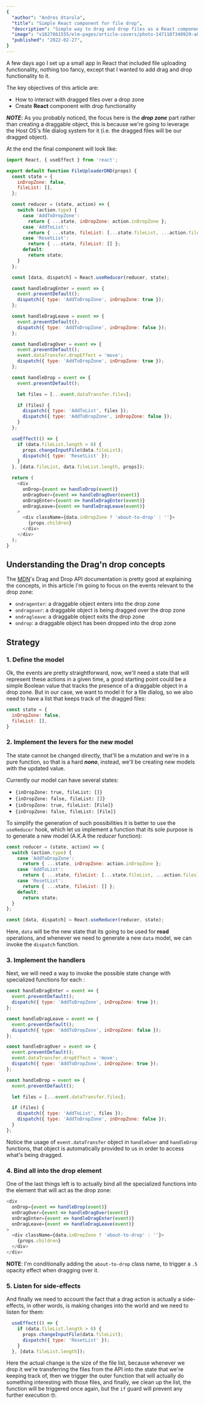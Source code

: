```yaml
---
{
  "author": "Andres Otarola",
  "title": "Simple React component for file drop",
  "description": "Simple way to drag and drop files as a React component",
  "image": "v1627861555/elm-pages/article-covers/photo-1471107340929-a87cd0f5b5f3_mczjfg.jpg",
  "published": "2022-02-27",
}
---
```


A few days ago I set up a small app in React that included file uploading functionality, nothing too 
fancy, except that I wanted to add drag and drop functionality to it.

The key objectives of this article are:
* How to interact with dragged files over a drop zone
* Create **React** component with drop functionality

**_NOTE_:** As you probably noticed, the focus here is the **_drop zone_** part rather than creating a draggable object, this
is because we're going to leverage the Host OS's file dialog system for it (i.e. the dragged files will be our dragged object).

At the end the final component will look like:

```js
import React, { useEffect } from 'react';

export default function FileUploaderDND(props) {
  const state = {
    inDropZone: false,
    fileList: [],
  };

  const reducer = (state, action) => {
    switch (action.type) {
      case 'AddToDropZone':
        return { ...state, inDropZone: action.inDropZone };
      case 'AddToList':
        return { ...state, fileList: [...state.fileList, ...action.files] };
      case 'ResetList':
        return { ...state, fileList: [] };
      default:
        return state;
    }
  };

  const [data, dispatch] = React.useReducer(reducer, state);

  const handleDragEnter = event => {
    event.preventDefault();
    dispatch({ type: 'AddToDropZone', inDropZone: true });
  };

  const handleDragLeave = event => {
    event.preventDefault();
    dispatch({ type: 'AddToDropZone', inDropZone: false });
  };

  const handleDragOver = event => {
    event.preventDefault();
    event.dataTransfer.dropEffect = 'move';
    dispatch({ type: 'AddToDropZone', inDropZone: true });
  };

  const handleDrop = event => {
    event.preventDefault();

    let files = [...event.dataTransfer.files];

    if (files) {
      dispatch({ type: 'AddToList', files });
      dispatch({ type: 'AddToDropZone', inDropZone: false });
    }
  };

  useEffect(() => {
    if (data.fileList.length > 0) {
      props.changeInputFile(data.fileList);
      dispatch({ type: 'ResetList' });
    }
  }, [data.fileList, data.fileList.length, props]);

  return (
    <div
      onDrop={event => handleDrop(event)}
      onDragOver={event => handleDragOver(event)}
      onDragEnter={event => handleDragEnter(event)}
      onDragLeave={event => handleDragLeave(event)}
    >
      <div className={data.inDropZone ? 'about-to-drop' : ''}>
        {props.children}
      </div>
    </div>
  );
}
```

## Understanding the Drag'n drop concepts

The [MDN][mdn]'s Drag and Drop API documentation is pretty good at explaining the concepts, in this article
I'm going to focus on the events relevant to the drop zone:

[mdn]: https://developer.mozilla.org/en-US/docs/Web/API/HTML_Drag_and_Drop_API

* `ondragenter`: a draggable object enters into the drop zone
* `ondragover`: a draggable object is being dragged over the drop zone
* `ondragleave`: a draggable object exits the drop zone
* `ondrop`: a draggable object has been dropped into the drop zone

## Strategy


### 1. Define the model

Ok, the events are pretty straightforward, now, we'll need a state that will represent these
actions in a given time, a good starting point could be a simple Boolean value that tracks the presence of
a draggable object in a drop zone. But in our case, we want to model it for a file dialog, so we also need
to have a list that keeps track of the dragged files:

```js
const state = {
  inDropZone: false,
  fileList: [],
}

```

### 2. Implement the levers for the new model

The state cannot be changed directly, that'll be a mutation and we're in a pure function, so that is a hard
_**nono**_, instead, we'll be creating new models with the updated value.

Currently our model can have several states:

* `{inDropZone: true, fileList: []}`
* `{inDropZone: false, fileList: []}`
* `{inDropZone: true, fileList: [File]}`
* `{inDropZone: false, fileList: [File]}`

To simplify the generation of such possibilities it is better to use the `useReducer` hook, which let us
implement a function that its sole purpose is to generate a new model (A.K.A the *reducer* function):

```js
const reducer = (state, action) => {
  switch (action.type) {
    case 'AddToDropZone':
      return { ...state, inDropZone: action.inDropZone };
    case 'AddToList':
      return { ...state, fileList: [...state.fileList, ...action.files] };
    case 'ResetList':
      return { ...state, fileList: [] };
    default:
      return state;
  }
};

const [data, dispatch] = React.useReducer(reducer, state);

```

Here, `data` will be the new state that its going to be used for **read** operations, and whenever we need
to generate a new `data` model, we can invoke the `dispatch` function.

### 3. Implement the handlers

Next, we will need a way to invoke the possible state change with specialized functions for each :

```js
const handleDragEnter = event => {
  event.preventDefault();
  dispatch({ type: 'AddToDropZone', inDropZone: true });
};

const handleDragLeave = event => {
  event.preventDefault();
  dispatch({ type: 'AddToDropZone', inDropZone: false });
};

const handleDragOver = event => {
  event.preventDefault();
  event.dataTransfer.dropEffect = 'move';
  dispatch({ type: 'AddToDropZone', inDropZone: true });
};

const handleDrop = event => {
  event.preventDefault();

  let files = [...event.dataTransfer.files];

  if (files) {
    dispatch({ type: 'AddToList', files });
    dispatch({ type: 'AddToDropZone', inDropZone: false });
  }
};
```

Notice the usage of `event.dataTransfer` object in `handleOver` and `handleDrop` functions, that object
is automatically provided to us in order to access what's being dragged.




### 4. Bind all into the drop element

One of the last things left is to actually bind all the specialized functions into the 
element that will act as the drop zone:

```js
<div
  onDrop={event => handleDrop(event)}
  onDragOver={event => handleDragOver(event)}
  onDragEnter={event => handleDragEnter(event)}
  onDragLeave={event => handleDragLeave(event)}
>
  <div className={data.inDropZone ? 'about-to-drop' : ''}>
    {props.children}
  </div>
</div>
```

__NOTE__: I'm conditionally adding the `about-to-drop` class name, to trigger a `.5` opacity effect when dragging over it.

### 5. Listen for side-effects
And finally we need to account the fact that a drag action is actually a side-effects, in other words, is
making changes into the world and we need to listen for them:


```js
  useEffect(() => {
    if (data.fileList.length > 0) {
      props.changeInputFile(data.fileList);
      dispatch({ type: 'ResetList' });
    }
  }, [data.fileList.length]);

```

Here the actual change is the size of the file list, because whenever we drop it we're transferring the 
files from the API into the state that we're keeping track of, then we trigger the outer function that will actually do something interesting with those files, and finally, we clean up the list, the function will be triggered once again, but the `if` guard will prevent any further execution 🤓.
